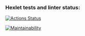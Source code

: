 ### Hexlet tests and linter status:
[![Actions Status](https://github.com/Yanoka2010/frontend-project-44/actions/workflows/hexlet-check.yml/badge.svg)](https://github.com/Yanoka2010/frontend-project-44/actions)

[![Maintainability](https://api.codeclimate.com/v1/badges/fe5d66005e4bc0aeb9aa/maintainability)](https://codeclimate.com/github/Yanoka2010/frontend-project-44/maintainability)